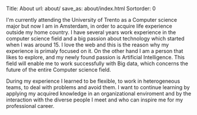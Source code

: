 Title: About
url: about/
save_as: about/index.html
Sortorder: 0

I'm currently attending the University of Trento as a Computer science major but now I am in Amsterdam, in order to acquire life experience outside my home country.
I have several years work experience in the computer science field and a big passion about technology which started when I was around 15. I love the web and this is the reason why my experience is primaly focused on it. On the other hand I am a person that likes to explore, and my newly found passion is Artificial Intelligence. This field will enable me to work successfully with Big data, which concerns the future of the entire Computer science field.

During my experience I learned to be flexible, to work in heterogeneous teams, to deal with problems and avoid them. I want to continue learning by applying my acquired knowledge in an organizational enviroment and by the interaction with the diverse people I meet and who can inspire me for my professional career.
